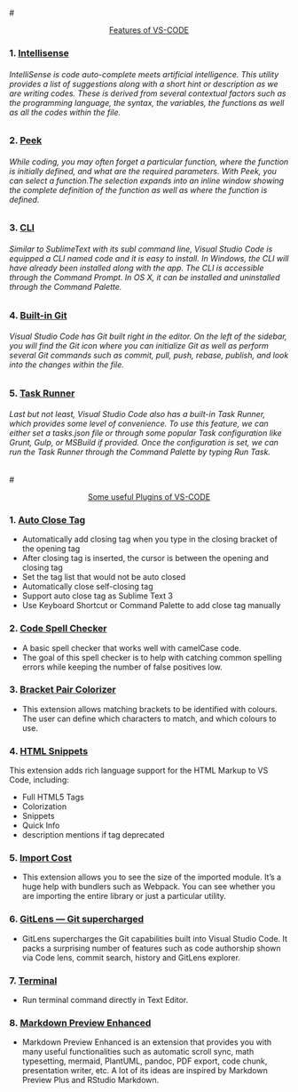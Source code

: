 #<u><p align="center">Features of VS-CODE</p></u>
### __1. <u> Intellisense__ </u>
###### IntelliSense is code auto-complete meets artificial intelligence. This utility provides a list of suggestions along with a short hint or description as we are writing codes. These is derived from several contextual factors such as the programming language, the syntax, the variables, the functions as well as all the codes within the file.
### __2. <u> Peek__ </u>
###### While coding, you may often forget a particular function, where the function is initially defined, and what are the required parameters. With Peek, you can select a function.The selection expands into an inline window showing the complete definition of the function as well as where the function is defined.
### __3. <u> CLI__</u>
###### Similar to SublimeText with its subl command line, Visual Studio Code is equipped a CLI named code and it is easy to install. In Windows, the CLI will have already been installed along with the app. The CLI is accessible through the Command Prompt. In OS X, it can be installed and uninstalled through the Command Palette.
### __4. <u> Built-in Git__</u>
###### Visual Studio Code has Git built right in the editor. On the left of the sidebar, you will find the Git icon where you can initialize Git as well as perform several Git commands such as commit, pull, push, rebase, publish, and look into the changes within the file.
### __5. <u>Task Runner__</u>
###### Last but not least, Visual Studio Code also has a built-in Task Runner, which provides some level of convenience. To use this feature, we can either set a tasks.json file or through some popular Task configuration like Grunt, Gulp, or MSBuild if provided. Once the configuration is set, we can run the Task Runner through the Command Palette by typing Run Task.

#<u><p align="center">Some useful Plugins of VS-CODE</p></u> 

### 1. <u>Auto Close Tag</u>
* Automatically add closing tag when you type in the closing bracket of the opening tag
* After closing tag is inserted, the cursor is between the opening and closing tag
* Set the tag list that would not be auto closed
* Automatically close self-closing tag
* Support auto close tag as Sublime Text 3
* Use Keyboard Shortcut or Command Palette to add close tag manually

### 2. <u>Code Spell Checker</u>
* A basic spell checker that works well with camelCase code.
* The goal of this spell checker is to help with catching common spelling errors while keeping the number of false positives low.

### 3. <u>Bracket Pair Colorizer</u>
* This extension allows matching brackets to be identified with colours. The user can define which characters to match, and which colours to use.

### 4. <u>HTML Snippets</u>
This extension adds rich language support for the HTML Markup to VS Code, including:

* Full HTML5 Tags
* Colorization
* Snippets
* Quick Info
* description mentions if tag deprecated

### 5. <u>Import Cost</u>
 * This extension allows you to see the size of the imported module. It’s a huge help with bundlers such as Webpack. You can see whether you are importing the entire library or just a particular utility.

 ### 6. <u>GitLens — Git supercharged</u>
 * GitLens supercharges the Git capabilities built into Visual Studio Code. It packs a surprising number of features such as code authorship shown via Code lens, commit search, history and GitLens explorer.

 ### 7. <u>Terminal</u>
 * Run terminal command directly in Text Editor.

 ### 8. <u>Markdown Preview Enhanced</u>
* Markdown Preview Enhanced is an extension that provides you with many useful functionalities such as automatic scroll sync, math typesetting, mermaid, PlantUML, pandoc, PDF export, code chunk, presentation writer, etc. A lot of its ideas are inspired by Markdown Preview Plus and RStudio Markdown.
























